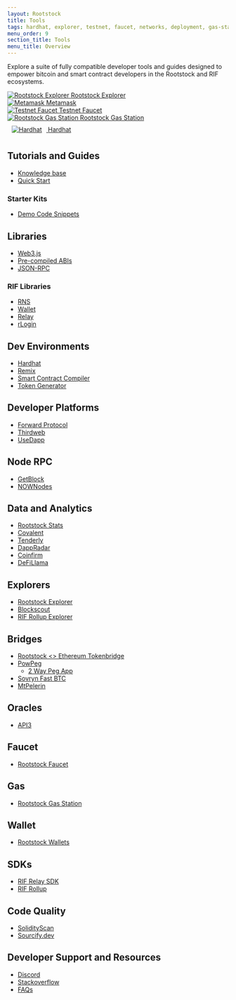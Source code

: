 ```yaml
---
layout: Rootstock
title: Tools
tags: hardhat, explorer, testnet, faucet, networks, deployment, gas-station, tools, Rootstock, ethereum, smart-contracts, install, get-started, how-to, wallets
menu_order: 9
section_title: Tools
menu_title: Overview
---
```


Explore a suite of fully compatible developer tools and guides designed to empower bitcoin and smart contract developers in the Rootstock and RIF ecosystems. 

<div id="stats-carousel" class="owl-carousel owl-theme">
    <div class="item">
        <a href="https://explorer.rsk.co" target="blank">
        <img src="/assets/img/tools/4-rootstock-explorer.png" alt="Rootstock Explorer">
        <a class="company-name" href="https://explorer.rsk.co" target="blank">Rootstock Explorer</a>
    </a>
    </div>
    <div class="item">
        <a href="https://metamask.io" target="blank">
        <img src="/assets/img/tools/3-metamask.png" alt="Metamask">
        <a class="company-name" href="https://metamask.io" target="blank">Metamask</a>
    </a>
    </div>
    <div class="item">
        <a href="https://faucet.rsk.co/" target="blank">
        <img src="/assets/img/tools/5-testnet-faucet.png" alt="Testnet Faucet">
        <a class="company-name" href="https://faucet.rsk.co/" target="blank">Testnet Faucet</a>
    </a>
    </div>
    <div class="item">
        <a href="https://rskgasstation.info" target="blank">
        <img src="/assets/img/tools/1-gasstation.png" alt="Rootstock Gas Station">
        <a class="company-name" href="https://rskgasstation.info" target="blank">Rootstock Gas Station</a>
    </a>
    </div>
    <div class="item">
       <a href="https://hardhat.org" target="blank">
        <img src="/assets/img/tools/2-hardhat.jpg" alt="Hardhat" style="margin: 10px;">
        <a class="company-name" href="https://hardhat.org">Hardhat</a>
    </a>
    </div>
</div>

## Tutorials and Guides
- [Knowledge base](/kb/)
- [Quick Start](/guides/quickstart/)

### Starter Kits
- [Demo Code Snippets](https://github.com/rsksmart/demo-code-snippet)

## Libraries
- [Web3.js](https://web3js.readthedocs.io/en/v1.10.0/)
- [Pre-compiled ABIs](/develop/libs/rsk-precompilied-abis/)
- [JSON-RPC](/rsk/node/architecture/json-rpc/)

### RIF Libraries
- [RNS](/rif/rns/libs)
- [Wallet](/rif/wallet/)
- [Relay](/rif/relay/)
- [rLogin](/rif/rlogin/libraries/)

## Dev Environments
- [Hardhat](/kb/hardhat-setup-on-rsk/)
- [Remix](/kb/remix-and-metamask-with-rsk-testnet/)
- [Smart Contract Compiler](/kb/compile-smart-contracts-go/)
- [Token Generator](/kb/create-a-token//)

## Developer Platforms
- [Forward Protocol](https://forwardprotocol.io/)
- [Thirdweb](https://thirdweb.com/)
- [UseDapp](https://usedapp.io/)

## Node RPC
- [GetBlock](https://getblock.io/)
- [NOWNodes](https://nownodes.io/)

## Data and Analytics
- [Rootstock Stats](https://stats.rsk.co/)
- [Covalent](/solutions/covalent/)
- [Tenderly](/kb/build-with-tenderly/)
- [DappRadar](https://dappradar.com/)
- [Coinfirm](https://www.coinfirm.com/products/aml-platform/)
- [DeFiLlama](https://defillama.com/)

## Explorers
- [Rootstock Explorer](/tools/explorer/)
- [Blockscout](https://rootstock.blockscout.com/)
- [RIF Rollup Explorer](/rif/rollup/dapps/)

## Bridges
- [Rootstock <> Ethereum Tokenbridge](/tools/tokenbridge/)
- [PowPeg](/rsk/architecture/powpeg/)
    * [2 Way Peg App](/guides/two-way-peg-app/)
- [Sovryn Fast BTC](https://wiki.sovryn.com/en/sovryn-dapp/bridge)
- [MtPelerin](https://www.mtpelerin.com/exchange-crypto?ssa=0.01&wsc=BTC&wdc=RBTC&wsa=0.01)

## Oracles
- [API3](https://api3.org/)

## Faucet
- [Rootstock Faucet](/tools/faucet/)

## Gas
- [Rootstock Gas Station](/develop/apps/tools/gas-station/)

## Wallet
- [Rootstock Wallets](/develop/wallet/use/)

## SDKs
- [RIF Relay SDK](https://github.com/rsksmart/rif-relay-sample-dapp#rif-relaying-services-sdk-sample-dapp)
- [RIF Rollup](https://github.com/rsksmart/rif-rollup-js-sdk)

## Code Quality
- [SolidityScan](https://solidityscan.com/)
- [Sourcify.dev](https://sourcify.dev)

## Developer Support and Resources
- [Discord](https://dev.rootstock.io/discord/)
- [Stackoverflow](https://stackoverflow.com/questions/tagged/rsk)
- [FAQs](/kb/faqs/)